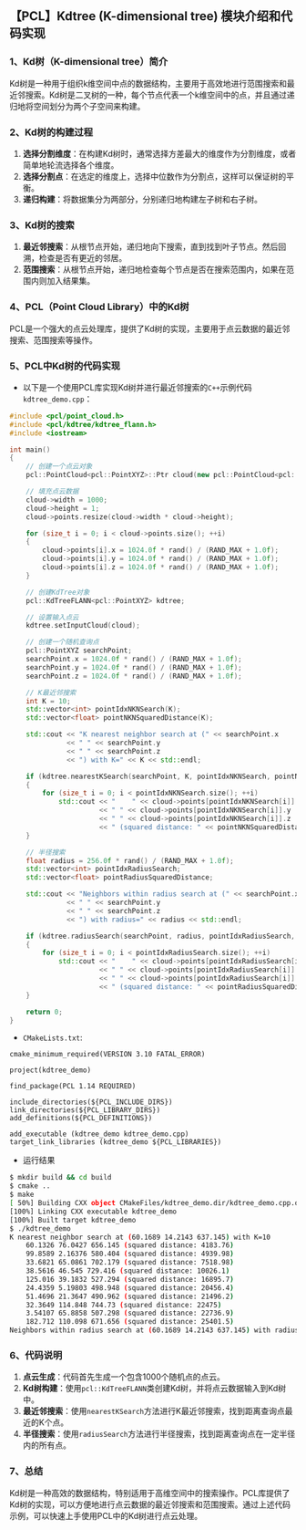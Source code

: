 ## 【PCL】Kdtree (K-dimensional tree) 模块介绍和代码实现

### 1、Kd树（K-dimensional tree）简介

Kd树是一种用于组织k维空间中点的数据结构，主要用于高效地进行范围搜索和最近邻搜索。Kd树是二叉树的一种，每个节点代表一个k维空间中的点，并且通过递归地将空间划分为两个子空间来构建。

### 2、Kd树的构建过程

1. **选择分割维度**：在构建Kd树时，通常选择方差最大的维度作为分割维度，或者简单地轮流选择各个维度。
2. **选择分割点**：在选定的维度上，选择中位数作为分割点，这样可以保证树的平衡。
3. **递归构建**：将数据集分为两部分，分别递归地构建左子树和右子树。

### 3、Kd树的搜索

1. **最近邻搜索**：从根节点开始，递归地向下搜索，直到找到叶子节点。然后回溯，检查是否有更近的邻居。
2. **范围搜索**：从根节点开始，递归地检查每个节点是否在搜索范围内，如果在范围内则加入结果集。

### 4、PCL（Point Cloud Library）中的Kd树

PCL是一个强大的点云处理库，提供了Kd树的实现，主要用于点云数据的最近邻搜索、范围搜索等操作。

### 5、PCL中Kd树的代码实现

 - 以下是一个使用PCL库实现Kd树并进行最近邻搜索的`C++`示例代码`kdtree_demo.cpp`：

```cpp
#include <pcl/point_cloud.h>
#include <pcl/kdtree/kdtree_flann.h>
#include <iostream>

int main()
{
    // 创建一个点云对象
    pcl::PointCloud<pcl::PointXYZ>::Ptr cloud(new pcl::PointCloud<pcl::PointXYZ>);

    // 填充点云数据
    cloud->width = 1000;
    cloud->height = 1;
    cloud->points.resize(cloud->width * cloud->height);

    for (size_t i = 0; i < cloud->points.size(); ++i)
    {
        cloud->points[i].x = 1024.0f * rand() / (RAND_MAX + 1.0f);
        cloud->points[i].y = 1024.0f * rand() / (RAND_MAX + 1.0f);
        cloud->points[i].z = 1024.0f * rand() / (RAND_MAX + 1.0f);
    }

    // 创建KdTree对象
    pcl::KdTreeFLANN<pcl::PointXYZ> kdtree;

    // 设置输入点云
    kdtree.setInputCloud(cloud);

    // 创建一个随机查询点
    pcl::PointXYZ searchPoint;
    searchPoint.x = 1024.0f * rand() / (RAND_MAX + 1.0f);
    searchPoint.y = 1024.0f * rand() / (RAND_MAX + 1.0f);
    searchPoint.z = 1024.0f * rand() / (RAND_MAX + 1.0f);

    // K最近邻搜索
    int K = 10;
    std::vector<int> pointIdxNKNSearch(K);
    std::vector<float> pointNKNSquaredDistance(K);

    std::cout << "K nearest neighbor search at (" << searchPoint.x
              << " " << searchPoint.y
              << " " << searchPoint.z
              << ") with K=" << K << std::endl;

    if (kdtree.nearestKSearch(searchPoint, K, pointIdxNKNSearch, pointNKNSquaredDistance) > 0)
    {
        for (size_t i = 0; i < pointIdxNKNSearch.size(); ++i)
            std::cout << "    " << cloud->points[pointIdxNKNSearch[i]].x
                      << " " << cloud->points[pointIdxNKNSearch[i]].y
                      << " " << cloud->points[pointIdxNKNSearch[i]].z
                      << " (squared distance: " << pointNKNSquaredDistance[i] << ")" << std::endl;
    }

    // 半径搜索
    float radius = 256.0f * rand() / (RAND_MAX + 1.0f);
    std::vector<int> pointIdxRadiusSearch;
    std::vector<float> pointRadiusSquaredDistance;

    std::cout << "Neighbors within radius search at (" << searchPoint.x
              << " " << searchPoint.y
              << " " << searchPoint.z
              << ") with radius=" << radius << std::endl;

    if (kdtree.radiusSearch(searchPoint, radius, pointIdxRadiusSearch, pointRadiusSquaredDistance) > 0)
    {
        for (size_t i = 0; i < pointIdxRadiusSearch.size(); ++i)
            std::cout << "    " << cloud->points[pointIdxRadiusSearch[i]].x
                      << " " << cloud->points[pointIdxRadiusSearch[i]].y
                      << " " << cloud->points[pointIdxRadiusSearch[i]].z
                      << " (squared distance: " << pointRadiusSquaredDistance[i] << ")" << std::endl;
    }

    return 0;
}
```
 - `CMakeLists.txt`:

```
cmake_minimum_required(VERSION 3.10 FATAL_ERROR)

project(kdtree_demo)

find_package(PCL 1.14 REQUIRED)

include_directories(${PCL_INCLUDE_DIRS})
link_directories(${PCL_LIBRARY_DIRS})
add_definitions(${PCL_DEFINITIONS})

add_executable (kdtree_demo kdtree_demo.cpp)
target_link_libraries (kdtree_demo ${PCL_LIBRARIES})

```
 - 运行结果

```bash
$ mkdir build && cd build
$ cmake ..
$ make
[ 50%] Building CXX object CMakeFiles/kdtree_demo.dir/kdtree_demo.cpp.o
[100%] Linking CXX executable kdtree_demo
[100%] Built target kdtree_demo
$ ./kdtree_demo 
K nearest neighbor search at (60.1689 14.2143 637.145) with K=10
    60.1326 76.0427 656.145 (squared distance: 4183.76)
    99.8589 2.16376 580.404 (squared distance: 4939.98)
    33.6821 65.0861 702.179 (squared distance: 7518.98)
    38.5616 46.545 729.416 (squared distance: 10026.1)
    125.016 39.1832 527.294 (squared distance: 16895.7)
    24.4359 5.19803 498.948 (squared distance: 20456.4)
    51.4696 21.3647 490.962 (squared distance: 21496.2)
    32.3649 114.848 744.73 (squared distance: 22475)
    3.54107 65.8858 507.298 (squared distance: 22736.9)
    182.712 110.098 671.656 (squared distance: 25401.5)
Neighbors within radius search at (60.1689 14.2143 637.145) with radius=10.0186
```

### 6、代码说明

1. **点云生成**：代码首先生成一个包含1000个随机点的点云。
2. **Kd树构建**：使用`pcl::KdTreeFLANN`类创建Kd树，并将点云数据输入到Kd树中。
3. **最近邻搜索**：使用`nearestKSearch`方法进行K最近邻搜索，找到距离查询点最近的K个点。
4. **半径搜索**：使用`radiusSearch`方法进行半径搜索，找到距离查询点在一定半径内的所有点。

### 7、总结

Kd树是一种高效的数据结构，特别适用于高维空间中的搜索操作。PCL库提供了Kd树的实现，可以方便地进行点云数据的最近邻搜索和范围搜索。通过上述代码示例，可以快速上手使用PCL中的Kd树进行点云处理。